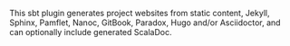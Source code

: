 This sbt plugin generates project websites from static content, Jekyll, Sphinx, Pamflet, Nanoc, GitBook, Paradox, Hugo and/or Asciidoctor, and can optionally include generated ScalaDoc.
